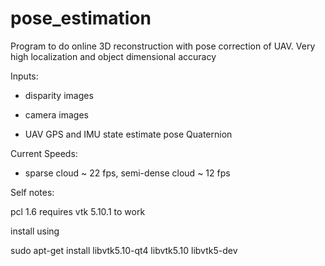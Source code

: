 # pose_estimation


Program to do online 3D reconstruction with pose correction of UAV. Very high localization and object dimensional accuracy


Inputs:

- disparity images

- camera images

- UAV GPS and IMU state estimate pose Quaternion


Current Speeds:

- sparse cloud ~ 22 fps, semi-dense cloud ~ 12 fps



Self notes:


pcl 1.6 requires vtk 5.10.1 to work

install using

sudo apt-get install libvtk5.10-qt4 libvtk5.10 libvtk5-dev
